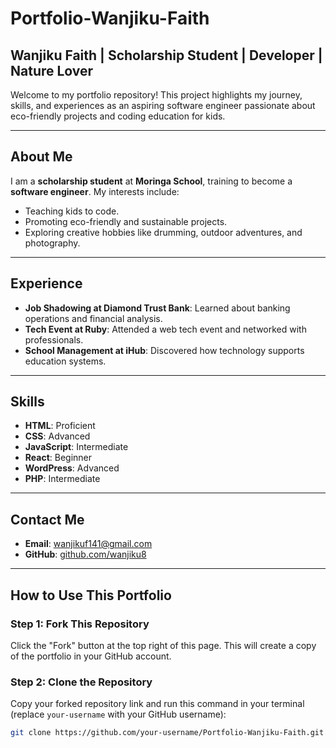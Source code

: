 # Portfolio-Wanjiku-Faith

## Wanjiku Faith | Scholarship Student | Developer | Nature Lover 

Welcome to my portfolio repository! This project highlights my journey, skills, and experiences as an aspiring software engineer passionate about eco-friendly projects and coding education for kids.

---

## About Me

I am a **scholarship student** at **Moringa School**, training to become a **software engineer**. My interests include:

- Teaching kids to code.
- Promoting eco-friendly and sustainable projects.
- Exploring creative hobbies like drumming, outdoor adventures, and photography.

---

## Experience

- **Job Shadowing at Diamond Trust Bank**: Learned about banking operations and financial analysis.  
- **Tech Event at Ruby**: Attended a web tech event and networked with professionals.  
- **School Management at iHub**: Discovered how technology supports education systems.

---

## Skills

- **HTML**: Proficient  
- **CSS**: Advanced  
- **JavaScript**: Intermediate  
- **React**: Beginner  
- **WordPress**: Advanced  
- **PHP**: Intermediate  

---

## Contact Me

- **Email**: [wanjikuf141@gmail.com](mailto:wanjikuf141@gmail.com)  
- **GitHub**: [github.com/wanjiku8](https://github.com/wanjiku8)  

---

## How to Use This Portfolio

### Step 1: Fork This Repository
Click the "Fork" button at the top right of this page. This will create a copy of the portfolio in your GitHub account.

### Step 2: Clone the Repository
Copy your forked repository link and run this command in your terminal (replace `your-username` with your GitHub username):

```bash
git clone https://github.com/your-username/Portfolio-Wanjiku-Faith.git





   
